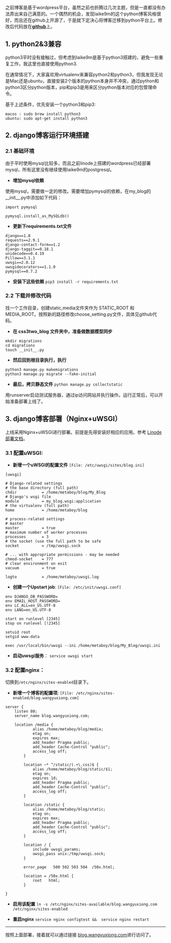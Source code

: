 

之前博客是基于wordpress平台，虽然之前也折腾过几次主题，但是一直都没有办法弄出来自己满意的。一个偶然的机会，发现laike9m的这个python博客风格很好，而且还在github上开源了，于是就下定决心将博客迁移到python平台上。修改后代码放在[**github**](https://github.com/wangyuxiong/My_Blog)上。

## 1. python2&3兼容
   python3平时没有接触过，但考虑到laike9m是基于python3搭建的，避免一些重复工作，我这里也直接使用python3.
   
   在通常情况下，大家喜欢用virtualenv来兼容python2和python3，但我发现无论是Mac还是ubuntu，直接安装2个版本的python本身并不冲突，通过python和python3区分python版本，pip和pip3是用来区分python版本对应的包管理命令。
   
   基于上述条件，优先安装一个python3和pip3:
```
macos : sudo brew install python3
ubuntu: sudo apt-get install python3
```
   
## 2. django博客运行环境搭建

### 2.1 基础环境 

由于平时使用mysql比较多，而且之前linode上搭建的wordpress已经部署mysql，所有这里没有继续使用laike9m的postgresql。

 - **增加mysql依赖**

使用mysql，需要做一定的修改。需要增加pymysql的依赖，在my_blog的__init__.py中添加如下代码：
```
import pymysql

pymysql.install_as_MySQLdb()
```    

- **更新下requirements.txt文件**
```
django==1.8
requests==2.9.1
django-contact-form==1.2
django-taggit==0.18.1
unidecode==0.4.19
Pillow==3.1.1
uwsgi==2.0.12
uwsgidecorators==1.1.0
pymysql==0.7.2
```

- **安装下这些依赖**
```pip3 install -r requirements.txt```

### 2.2 下载并修改代码
找一个工作目录，创建static,media文件夹作为 STATIC_ROOT 和 MEDIA_ROOT。按照新的路径修改choose_setting.py文件，具体见github代码。

- **在 css3two_blog 文件夹中，准备做数据模型同步**
```
mkdir migrations
cd migrations
touch __init__.py
```

- **然后回到根目录执行，执行**
```
python3 manage.py makemigrations 
python3 manage.py migrate --fake-initial
```

- **最后，拷贝静态文件**
```python manage.py collectstatic```

用runserver启动测试服务器，通过ip访问网站并执行操作。运行正常后，可以开始准备部署上线了。

## 3. django博客部署（Nginx+uWSGI）
上线采用Nginx+uWSGI进行部署。前提是先得安装好相应的应用。参考 [Linode部署文档](https://www.linode.com/docs/websites/nginx/deploy-django-applications-using-uwsgi-and-nginx-on-ubuntu-14-04)。

### 3.1 配置uWSGI: 
- **新增一个uWSGI的配置文件** `[File: /etc/uwsgi/sites/blog.ini]`
```
[uwsgi]

# Django-related settings
# the base directory (full path)
chdir           = /home/metaboy/blog/My_Blog
# Django's wsgi file
module          = my_blog.wsgi:application
# the virtualenv (full path)
home            = /home/metaboy/blog

# process-related settings
# master
master          = true
# maximum number of worker processes
processes       = 3
# the socket (use the full path to be safe
socket          = /tmp/uwsgi.sock

# ... with appropriate permissions - may be needed
chmod-socket    = 777
# clear environment on exit
vacuum          = true

logto			= /home/metaboy/uwsgi.log
```

- **创建一个Upstart job**:  `[File: /etc/init/uwsgi.conf]`
```
env DJANGO_DB_PASSWORD=
env EMAIL_HOST_PASSWORD=
env LC_ALL=en_US.UTF-8
env LANG=en_US.UTF-8

start on runlevel [2345]
stop on runlevel [!2345]

setuid root
setgid www-data

exec /usr/local/bin/uwsgi --ini /home/metaboy/blog/My_Blog/uwsgi.ini
```

- **启动uwsgi服务**：
`service uwsgi start`

### 3.2 配置nginx：
切换到`/etc/nginx/sites-enabled`目录下。

- **新增一个博客的配置项**: `[File: /etc/nginx/sites-enabled/blog.wangyuxiong.com]`
```
server {
    listen 80;
    server_name blog.wangyuxiong.com;

    location /media {
            alias /home/metaboy/blog/media;
            etag on;
            expires max;
            add_header Pragma public;
            add_header Cache-Control "public";
            access_log off;
        }

        location ~* ^/static/(.+\.css)$ {
            alias /home/metaboy/blog/static/$1;
            etag on;
            expires 1d;
            add_header Pragma public;
            add_header Cache-Control "public";
            access_log off;
        }

        location /static {
            alias /home/metaboy/blog/static;
            etag on;
            expires max;
            add_header Pragma public;
            add_header Cache-Control "public";
            access_log off;
        }

        location / {
            include uwsgi_params;
            uwsgi_pass unix:/tmp/uwsgi.sock;
        }

        error_page   500 502 503 504  /50x.html;

        location = /50x.html {
            root   html;
        }

}
```

- **启用该配置**
```ln -s /etc/nginx/sites-available/blog.wangyuxiong.com /etc/nginx/sites-enabled```

- **重启nginx**
```service nginx configtest &&  service nginx restart```


----------

按照上面部署，接着就可以通过链接 [blog.wangyuxiong.com](blog.wangyuxiong.com)进行访问了。